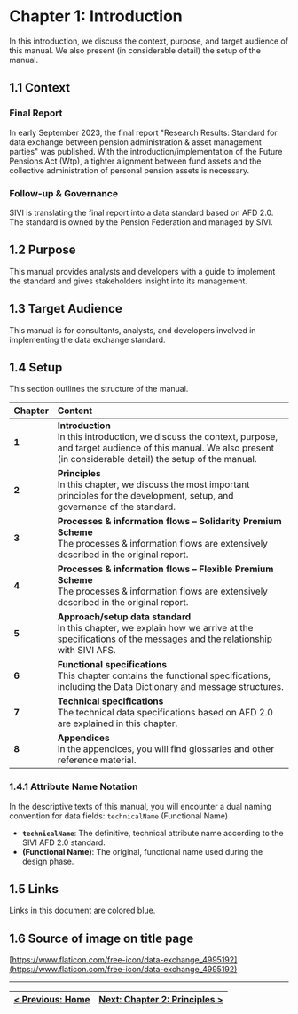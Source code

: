 # Chapter 1: Introduction
In this introduction, we discuss the context, purpose, and target audience of this manual. We also present (in considerable detail) the setup of the manual.

## 1.1 Context
### Final Report
In early September 2023, the final report "Research Results: Standard for data exchange between pension administration & asset management parties" was published.
With the introduction/implementation of the Future Pensions Act (Wtp), a tighter alignment between fund assets and the collective administration of personal pension assets is necessary.

### Follow-up & Governance
SIVI is translating the final report into a data standard based on AFD 2.0. The standard is owned by the Pension Federation and managed by SIVI.

## 1.2 Purpose
This manual provides analysts and developers with a guide to implement the standard and gives stakeholders insight into its management.

## 1.3 Target Audience
This manual is for consultants, analysts, and developers involved in implementing the data exchange standard.

## 1.4 Setup
This section outlines the structure of the manual.

| Chapter | Content |
| :------ | :------ |
| **1**   | **Introduction**<br>In this introduction, we discuss the context, purpose, and target audience of this manual. We also present (in considerable detail) the setup of the manual. |
| **2**   | **Principles**<br>In this chapter, we discuss the most important principles for the development, setup, and governance of the standard. |
| **3**   | **Processes & information flows – Solidarity Premium Scheme**<br>The processes & information flows are extensively described in the original report. |
| **4**   | **Processes & information flows – Flexible Premium Scheme**<br>The processes & information flows are extensively described in the original report. |
| **5**   | **Approach/setup data standard**<br>In this chapter, we explain how we arrive at the specifications of the messages and the relationship with SIVI AFS. |
| **6**   | **Functional specifications**<br>This chapter contains the functional specifications, including the Data Dictionary and message structures. |
| **7**   | **Technical specifications**<br>The technical data specifications based on AFD 2.0 are explained in this chapter. |
| **8**   | **Appendices**<br>In the appendices, you will find glossaries and other reference material. |

### 1.4.1 Attribute Name Notation
In the descriptive texts of this manual, you will encounter a dual naming convention for data fields:
`technicalName` (Functional Name)

*   **`technicalName`**: The definitive, technical attribute name according to the SIVI AFD 2.0 standard.
*   **(Functional Name)**: The original, functional name used during the design phase.

## 1.5 Links
Links in this document are colored blue.

## 1.6 Source of image on title page
[https://www.flaticon.com/free-icon/data-exchange_4995192](https://www.flaticon.com/free-icon/data-exchange_4995192)

---
| <div align="left">[< Previous: Home](index.md)</div> | <div align="right">[Next: Chapter 2: Principles >](chapter-2-principles.md)</div> |
|:---|---:|